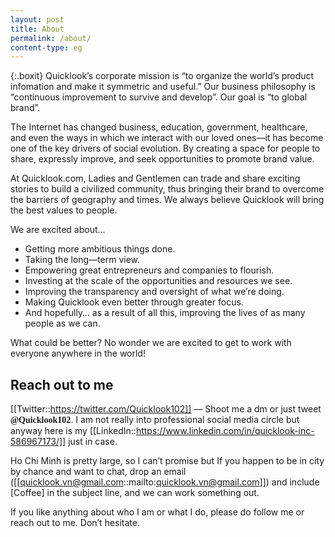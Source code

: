 ```yaml
---
layout: post
title: About
permalink: /about/
content-type: eg
---
```


{:.boxit}
Quicklook’s corporate mission is “to organize the world’s product infomation and make it symmetric and useful.” Our business philosophy is “continuous improvement to survive and develop”. Our goal is “to global brand”.

The Internet has changed business, education, government, healthcare, and even the ways in which we interact with our loved ones—it has become one of the key drivers of social evolution. By creating a space for people to share, expressly improve, and seek opportunities to promote brand value.

At Quicklook.com, Ladies and Gentlemen can trade and share exciting stories to build a civilized community, thus bringing their brand to overcome the barriers of geography and times. We always believe Quicklook will bring the best values to people.

We are excited about…

- Getting more ambitious things done.
- Taking the long—term view.
- Empowering great entrepreneurs and companies to flourish.
- Investing at the scale of the opportunities and resources we see.
- Improving the transparency and oversight of what we’re doing.
- Making Quicklook even better through greater focus.
- And hopefully… as a result of all this, improving the lives of as many people as we can.

What could be better? No wonder we are excited to get to work with everyone anywhere in the world!

## Reach out to me

[[Twitter::https://twitter.com/Quicklook102]] — Shoot me a dm or just tweet <span style="font-family:  'Charter', 'Source Serif Pro';font-weight: 600; ">@Quicklook102</span>. I am not really into professional social media circle but anyway here is my [[LinkedIn::https://www.linkedin.com/in/quicklook-inc-586967173/]] just in case.
    
Ho Chi Minh is pretty large, so I can’t promise but If you happen to be in city by chance and want to chat, drop an email ([[quicklook.vn@gmail.com::mailto:quicklook.vn@gmail.com]]) and include [Coffee] in the subject line, and we can work something out.

If you like anything about who I am or what I do, please do follow me or reach out to me. Don’t hesitate.
